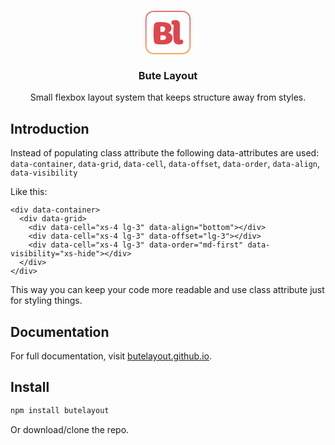 <p align="center">
  <a href="https://butelayout.github.io/">
   <svg xmlns="http://www.w3.org/2000/svg" viewbox="0 0 500 500" width="72" height="72"><defs><linearGradient id="a" x1="250" x2="250" y1="490" y2="10" gradientUnits="userSpaceOnUse"><stop offset="0" stop-color="#fd8b19"/><stop offset=".25" stop-color="#f06f2e"/><stop offset=".52" stop-color="#e6583e"/><stop offset=".776" stop-color="#df4b49"/><stop offset="1" stop-color="#dd464c"/></linearGradient></defs><rect width="500" height="480" y="10" fill="#fff" rx="90" ry="90"/><path fill="url(#a)" d="M410 20a80.091 80.091 0 0 1 80 80v300a80.091 80.091 0 0 1-80 80H90a80.091 80.091 0 0 1-80-80V100a80.091 80.091 0 0 1 80-80h320m0-10H90a90 90 0 0 0-90 90v300a90 90 0 0 0 90 90h320a90 90 0 0 0 90-90V100a90 90 0 0 0-90-90z"/><path fill="#dd464c" d="M88.931 258.416c0-22.051 1.049-44.8 3.149-67.552 1.75-19.6 3.5-47.25 29.4-53.2 17.151-3.851 34.3-4.2 55.3-4.2 79.452 0 112 24.15 112 69.651 0 21.35-15.4 40.251-34.65 49 23.45 8.75 45.5 25.9 45.5 58.451 0 56-45.851 72.1-106.052 72.1-23.1 0-42.7-.7-58.451-2.45-35-3.85-39.551-19.6-42.351-46.9a723.774 723.774 0 0 1-3.845-74.9zm77-12.95c9.1-1.05 21.35-1.75 33.6-2.1 11.9-7.35 19.6-18.2 19.6-31.851 0-17.5-7.7-29.4-32.9-29.4-4.549 0-11.9.351-20.3 1.05zm18.2 87.851c27.3 0 44.1-8.4 44.1-28.35 0-19.6-20.3-24.151-40.95-24.151a176.4 176.4 0 0 0-21.35 1.05v51.451zM381.284 309.867c0 18.2 4.2 21.351 10.15 21.351 3.85 0 8.05-1.051 11.55-1.051 12.951 0 16.1 13.65 16.1 23.1 0 22.05-14 30.45-47.25 30.45-37.1 0-53.9-17.85-58.1-42.7-3.5-22.051-4.9-46.9-4.9-72.1 0-35.351 2.1-72.451 4.55-105.352a30.83 30.83 0 0 1-5.95.7c-14 0-18.9-8.751-18.9-26.952 0-10.849 5.25-21.35 18.2-23.45a130.577 130.577 0 0 1 24.151-1.75c31.15 0 50.051 11.55 50.4 44.451z"/></svg>
  </a>

  <h3 align="center">Bute Layout</h3>

  <p align="center">
    Small flexbox layout system that keeps structure away from styles.
  </p>
</p>

## Introduction
Instead of populating class attribute the following data-attributes are used:  
`data-container`, `data-grid`, `data-cell`, `data-offset`, `data-order`, `data-align`, `data-visibility`

Like this:
~~~~
<div data-container>
  <div data-grid>
    <div data-cell="xs-4 lg-3" data-align="bottom"></div>
    <div data-cell="xs-4 lg-3" data-offset="lg-3"></div>
    <div data-cell="xs-4 lg-3" data-order="md-first" data-visibility="xs-hide"></div>
  </div>
</div>
~~~~
This way you can keep your code more readable and use class attribute just for styling things.

## Documentation

For full documentation, visit [butelayout.github.io](https://butelayout.github.io/).

## Install

```sh
npm install butelayout
```

Or download/clone the repo.
